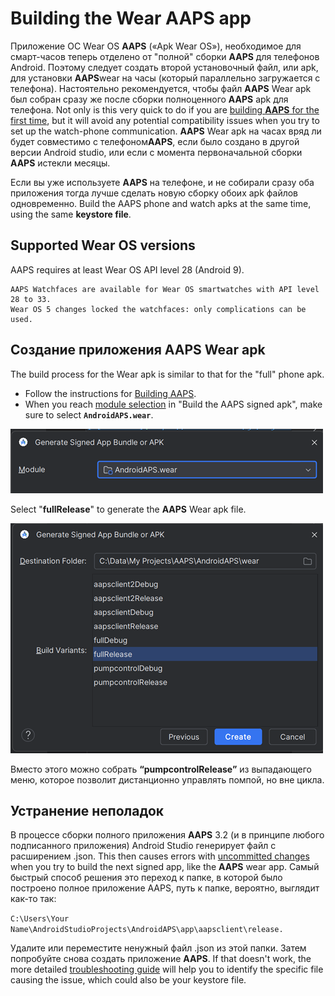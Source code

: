 # Building the Wear AAPS app

Приложение ОС Wear OS **AAPS**  («Apk Wear OS»), необходимое для смарт-часов теперь отделено от "полной" сборки **AAPS** для телефонов Android. Поэтому следует создать второй установочный файл, или apk, для установки **AAPS**wear на часы (который параллельно загружается с телефона). Настоятельно рекомендуется, чтобы файл **AAPS** Wear apk был собран сразу же после сборки полноценного **AAPS** apk для телефона. Not only is this very quick to do if you are [building **AAPS** for the first time](../SettingUpAaps/BuildingAaps.md), but it will avoid any potential compatibility issues when you try to set up the watch-phone communication. **AAPS** Wear apk на часах вряд ли будет совместимо с телефоном**AAPS**, если было создано в другой версии Android studio, или если с момента первоначальной сборки **AAPS** истекли месяцы.

Если вы уже используете **AAPS** на телефоне, и не собирали сразу оба приложения тогда лучше сделать новую сборку обоих apk файлов одновременно. Build the AAPS phone and watch apks at the same time, using the same **keystore file**.

## Supported Wear OS versions

AAPS requires at least Wear OS API level 28 (Android 9).

```{warning}
AAPS Watchfaces are available for Wear OS smartwatches with API level 28 to 33.
Wear OS 5 changes locked the watchfaces: only complications can be used.
```

## Создание приложения **AAPS** Wear apk

The build process for the Wear apk is similar to that for the "full" phone apk.

- Follow the instructions for [Building AAPS](../SettingUpAaps/BuildingAaps.md).
- When you reach [module selection](#Building-APK-wearapk) in "Build the AAPS signed apk", make sure to select **`AndroidAPS.wear`**.

![Wear module](../images/Building-the-App/wear_build1.png)

Select "**fullRelease**" to generate the **AAPS** Wear apk file.

![Wear module](../images/Building-the-App/wear_build2.png)

Вместо этого можно собрать **“pumpcontrolRelease”** из выпадающего меню, которое позволит дистанционно управлять помпой, но вне цикла.

## Устранение неполадок

В процессе сборки полного приложения **AAPS** 3.2 (и в принципе любого подписанного приложения) Android Studio генерирует файл с расширением .json. This then causes errors with [uncommitted changes](#troubleshooting_androidstudio-uncommitted-changes) when you try to build the next signed app, like the **AAPS** wear app. Самый быстрый способ решения это переход к папке, в которой было построено полное приложение AAPS, путь к папке, вероятно, выглядит как-то так:

`C:\Users\Your Name\AndroidStudioProjects\AndroidAPS\app\aapsclient\release.`

Удалите или переместите ненужный файл .json из этой папки. Затем попробуйте снова создать приложение **AAPS**. If that doesn't work, the more detailed [troubleshooting guide](../GettingHelp/TroubleshootingAndroidStudio.md) will help you to identify the specific file causing the issue, which could also be your keystore file. 